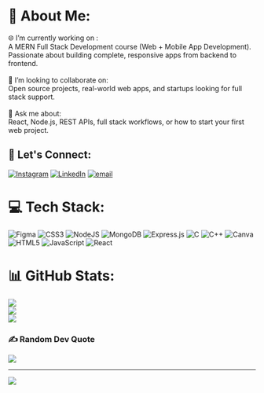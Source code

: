 # 💫 About Me:
🌐 I’m currently working on :<br>A MERN Full Stack Development course (Web + Mobile App Development). Passionate about building complete, responsive apps from backend to frontend.<br><br>🤝 I’m looking to collaborate on:<br>Open source projects, real-world web apps, and startups looking for full stack support.<br><br>💬 Ask me about:<br>React, Node.js, REST APIs, full stack workflows, or how to start your first web project.<br>


## 🤝 Let's Connect:
[![Instagram](https://img.shields.io/badge/Instagram-%23E4405F.svg?logo=Instagram&logoColor=white)](https://instagram.com/yashsharma9311) [![LinkedIn](https://img.shields.io/badge/LinkedIn-%230077B5.svg?logo=linkedin&logoColor=white)](https://linkedin.com/in/yash-sharma-b82858354) [![email](https://img.shields.io/badge/Email-D14836?logo=gmail&logoColor=white)](mailto:yashppsharma9311@gmail.com) 

# 💻 Tech Stack:
![Figma](https://img.shields.io/badge/figma-%23F24E1E.svg?style=for-the-badge&logo=figma&logoColor=white) ![CSS3](https://img.shields.io/badge/css3-%231572B6.svg?style=for-the-badge&logo=css3&logoColor=white) ![NodeJS](https://img.shields.io/badge/node.js-6DA55F?style=for-the-badge&logo=node.js&logoColor=white) ![MongoDB](https://img.shields.io/badge/MongoDB-%234ea94b.svg?style=for-the-badge&logo=mongodb&logoColor=white) ![Express.js](https://img.shields.io/badge/express.js-%23404d59.svg?style=for-the-badge&logo=express&logoColor=%2361DAFB) ![C](https://img.shields.io/badge/c-%2300599C.svg?style=for-the-badge&logo=c&logoColor=white) ![C++](https://img.shields.io/badge/c++-%2300599C.svg?style=for-the-badge&logo=c%2B%2B&logoColor=white) ![Canva](https://img.shields.io/badge/Canva-%2300C4CC.svg?style=for-the-badge&logo=Canva&logoColor=white) ![HTML5](https://img.shields.io/badge/html5-%23E34F26.svg?style=for-the-badge&logo=html5&logoColor=white) ![JavaScript](https://img.shields.io/badge/javascript-%23323330.svg?style=for-the-badge&logo=javascript&logoColor=%23F7DF1E) ![React](https://img.shields.io/badge/react-%2320232a.svg?style=for-the-badge&logo=react&logoColor=%2361DAFB)
# 📊 GitHub Stats:
![](https://github-readme-stats.vercel.app/api?username=yashsharma9311&theme=neon&hide_border=false&include_all_commits=false&count_private=false)<br/>
![](https://nirzak-streak-stats.vercel.app/?user=yashsharma9311&theme=neon&hide_border=false)<br/>
![](https://github-readme-stats.vercel.app/api/top-langs/?username=yashsharma9311&theme=neon&hide_border=false&include_all_commits=false&count_private=false&layout=compact)

### ✍️ Random Dev Quote
![](https://quotes-github-readme.vercel.app/api?type=horizontal&theme=radical)

---
[![](https://visitcount.itsvg.in/api?id=yashsharma9311&icon=0&color=0)](https://visitcount.itsvg.in)

<!-- Proudly created with GPRM ( https://gprm.itsvg.in ) -->

